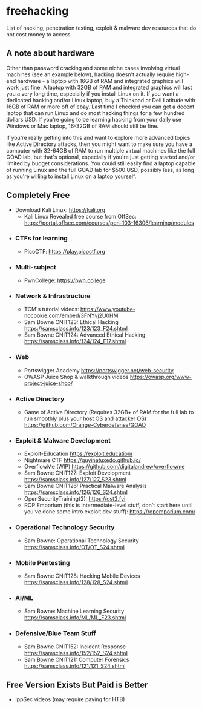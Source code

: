 # freehacking
List of hacking, penetration testing, exploit &amp; malware dev resources that do not cost money to access

## A note about hardware

Other than password cracking and some niche cases involving virtual machines (see an example below), hacking doesn't actually require high-end hardware - a laptop with 16GB of RAM and integrated graphics will work just fine. A laptop with 32GB of RAM and integrated graphics will last you a very long time, especially if you install Linux on it. If you want a dedicated hacking and/or Linux laptop, buy a Thinkpad or Dell Latitude with 16GB of RAM or more off of ebay. Last time I checked you can get a decent laptop that can run Linux and do most hacking things for a few hundred dollars USD. If you're going to be learning hacking from your daily use Windows or Mac laptop, 16-32GB of RAM should still be fine. 

If you're really getting into this and want to explore more advanced topics like Active Directory attacks, then you might want to make sure you have a computer with 32-64GB of RAM to run multiple virtual machines like the full GOAD lab, but that's optional, especially if you're just getting started and/or limited by budget considerations. You could still easily find a laptop capable of running Linux and the full GOAD lab for $500 USD, possibly less, as long as you're willing to install Linux on a laptop yourself. 

## Completely Free

- Download Kali Linux: https://kali.org
	- Kali Linux Revealed free course from OffSec: https://portal.offsec.com/courses/pen-103-16306/learning/modules
- ### CTFs for learning
	- PicoCTF:  https://play.picoctf.org
- ### Multi-subject
  	- PwnCollege: https://pwn.college
- ### Network & Infrastructure
	- TCM's tutorial videos: https://www.youtube-nocookie.com/embed/3FNYvj2U0HM
	- Sam Bowne CNIT123: Ethical Hacking https://samsclass.info/123/123_F24.shtml
	- Sam Bowne CNIT124: Advanced Ethical Hacking https://samsclass.info/124/124_F17.shtml
- ### Web
	- Portswigger Academy https://portswigger.net/web-security
	- OWASP Juice Shop & walkthrough videos https://owasp.org/www-project-juice-shop/
- ### Active Directory
	- Game of Active Directory (Requires 32GB+ of RAM for the full lab to run smoothly plus your host OS and attacker OS) https://github.com/Orange-Cyberdefense/GOAD
- ### Exploit & Malware Development
	- Exploit-Education https://exploit.education/
	- Nightmare CTF https://guyinatuxedo.github.io/
 	- OverflowMe (WIP) https://github.com/digitalandrew/overflowme
	- Sam Bowne CNIT127: Exploit Development https://samsclass.info/127/127_S23.shtml
	- Sam Bowne CNIT126: Practical Malware Analysis https://samsclass.info/126/126_S24.shtml
 	- OpenSecurityTraining(2): https://ost2.fyi
  	- ROP Emporium (this is intermediate-level stuff, don't start here until you've done some intro exploit dev stuff): https://ropemporium.com/
- ### Operational Technology Security
	- Sam Bowne: Operational Technology Security https://samsclass.info/OT/OT_S24.shtml
- ### Mobile Pentesting
	- Sam Bowne CNIT128: Hacking Mobile Devices https://samsclass.info/128/128_S24.shtml
- ### AI/ML
	- Sam Bowne: Machine Learning Security https://samsclass.info/ML/ML_F23.shtml
- ### Defensive/Blue Team Stuff
	- Sam Bowne CNIT152: Incident Response https://samsclass.info/152/152_S24.shtml
	- Sam Bowne CNIT121: Computer Forensics https://samsclass.info/121/121_S24.shtml

## Free Version Exists But Paid is Better

- IppSec videos (may require paying for HTB)
